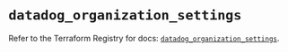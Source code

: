 # `datadog_organization_settings`

Refer to the Terraform Registry for docs: [`datadog_organization_settings`](https://registry.terraform.io/providers/datadog/datadog/3.58.0/docs/resources/organization_settings).
